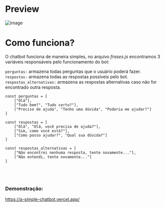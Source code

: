 # Preview
![image](https://user-images.githubusercontent.com/86698896/212542292-607475c0-3834-46e9-bf32-b95a4557c92e.png)

# Como funciona?

O chatbot funciona de maneira simples, no arquivo *frases.js* encontramos 3 variáveis responsáveis pelo funcionamento do bot:

`perguntas:` armazena todas perguntas que o usuário poderá fazer.
</br>
`respostas:` armazena todas as respostas possíveis pelo bot.
</br>
`respostas_alternativas:` armazena as respostas alternativas caso não for encontrado outra resposta.

```
const perguntas = [
    ["Olá"],
    ["Tudo bem?", "Tudo certo?"],
    ["Preciso de ajuda", "Tenho uma dúvida", "Poderia me ajudar?"]
]

const respostas = [
    ["Olá", "Olá, você precisa de ajuda?"],
    ["Sim, como você está?"],
    ["Como posso ajudar?", "Qual sua dúvida?"]
]

const respostas_alternativas = [
    ["Não encontrei nenhuma resposta, tente novamente..."],
    ["Não entendi, tente novamente..."]
]
```
</br></br>
### Demonstração:

https://a-simple-chatbot.vercel.app/
